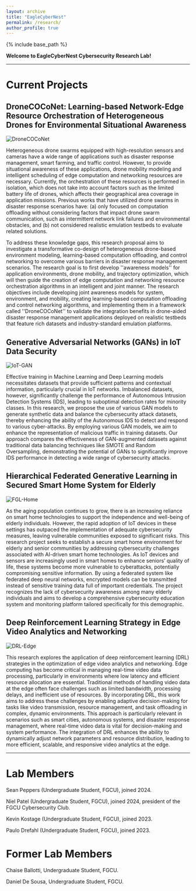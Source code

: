 ```yaml
---
layout: archive
title: "EagleCyberNest"
permalink: /research/
author_profile: true
---
```


{% include base_path %}

**Welcome to EagleCyberNest Cybersecurity Research Lab!**

---

Current Projects
=====

DroneCOCoNet: Learning-based Network-Edge Resource Orchestration of Heterogeneous Drones for Environmental Situational Awareness
-----
![DroneCOCoNet](../assets/images/overview-DroneCOCoNet.png "DroneCOCoNet")

Heterogeneous drone swarms equipped with high-resolution sensors and cameras have a wide range of applications such as disaster response management, smart farming, and traffic control. However, to provide situational awareness of these applications, drone mobility modeling and intelligent scheduling of edge computation and networking resources are necessary. Currently, the orchestration of these resources is performed in isolation, which does not take into account factors such as the limited battery life of drones, which affects their geographical area coverage in application missions. Previous works that have utilized drone swarms in disaster response scenarios have: (a) only focused on computation offloading without considering factors that impact drone swarm communication, such as intermittent network link failures and environmental obstacles, and (b) not considered realistic emulation testbeds to evaluate related solutions.

To address these knowledge gaps, this research proposal aims to investigate a transformative co-design of heterogeneous drone-based environment modeling, learning-based computation offloading, and control networking to overcome various barriers in disaster response management scenarios. The research goal is to first develop ''awareness models'' for application environments, drone mobility, and trajectory optimization, which will then guide the creation of edge computation and networking resource orchestration algorithms in an intelligent and joint manner. The research objectives include developing joint awareness models for system, environment, and mobility, creating learning-based computation offloading and control networking algorithms, and implementing them in a framework called ''DroneCOCoNet'' to validate the integration benefits in drone-aided disaster response management applications deployed on realistic testbeds that feature rich datasets and industry-standard emulation platforms.

Generative Adversarial Networks (GANs) in IoT Data Security
---
![IoT-GAN](../assets/images/overview-IoT-GAN.png "IoT-GAN")

Effective training in Machine Learning and Deep Learning models necessitates datasets that provide sufficient patterns and contextual information, particularly crucial in IoT networks. Imbalanced datasets, however, significantly challenge the performance of Autonomous Intrusion Detection Systems (IDS), leading to suboptimal detection rates for minority classes. In this research, we propose the use of various GAN models to generate synthetic data and balance the cybersecurity attack datasets, thereby enhancing the ability of the Autonomous IDS to detect and respond to various cyber-attacks. By employing various GAN models, we aim to enhance the representation of malicious traffic in training datasets. Our approach compares the effectiveness of GAN-augmented datasets against traditional data balancing techniques like SMOTE and Random Oversampling, demonstrating the potential of GANs to significantly improve IDS performance in detecting a wide range of cybersecurity attacks. 

Hierarchical Federated Generative Learning in Secured Smart Home System for Elderly
---
![FGL-Home](../assets/images/overview-FGL-Home.png "FGL-Home")

As the aging population continues to grow, there is an increasing reliance on smart home technologies to support the independence and well-being of elderly individuals. However, the rapid adoption of IoT devices in these settings has outpaced the implementation of adequate cybersecurity measures, leaving vulnerable communities exposed to significant risks. This research project seeks to establish a secure smart home environment for elderly and senior communities by addressing cybersecurity challenges associated with AI-driven smart home technologies. As IoT devices and sensors are increasingly used in smart homes to enhance seniors’ quality of life, these systems become more vulnerable to cyberattacks, potentially compromising sensitive information. By using a federated system like federated deep neural networks, encrypted models can be transmitted instead of sensitive training data full of important credentials. The project recognizes the lack of cybersecurity awareness among many elderly individuals and aims to develop a comprehensive cybersecurity education system and monitoring platform tailored specifically for this demographic. 

Deep Reinforcement Learning Strategy in Edge Video Analytics and Networking
---
![DRL-Edge](../assets/images/overview-DRL-Edge.png "DRL-Edge")

This research explores the application of deep reinforcement learning (DRL) strategies in the optimization of edge video analytics and networking. Edge computing has become critical in managing real-time video data processing, particularly in environments where low latency and efficient resource allocation are essential. Traditional methods of handling video data at the edge often face challenges such as limited bandwidth, processing delays, and inefficient use of resources. By incorporating DRL, this work aims to address these challenges by enabling adaptive decision-making for tasks like video transmission, resource management, and task offloading in complex, dynamic environments. This approach is particularly relevant in scenarios such as smart cities, autonomous systems, and disaster response management, where real-time video data is vital for decision-making and system performance. The integration of DRL enhances the ability to dynamically adjust network parameters and resource distribution, leading to more efficient, scalable, and responsive video analytics at the edge.

---

Lab Members
=====

Sean Peppers (Undergraduate Student, FGCU), joined 2024.

Niel Patel (Undergraduate Student, FGCU), joined 2024, president of the FGCU Cybersecurity Club.

Kevin Kostage (Undergraduate Student, FGCU), joined 2023.

Paulo Drefahl (Undergraduate Student, FGCU), joined 2023.


Former Lab Members
===

Chaise Ballotti, Undergraduate Student, FGCU.

Daniel De Sousa, Undergraduate Student, FGCU.


